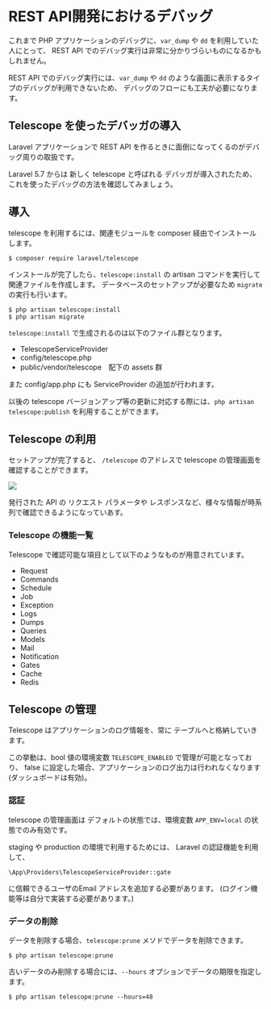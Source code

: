 ---
---

# REST API開発におけるデバッグ

これまで PHP アプリケーションのデバッグに、`var_dump` や `dd` を利用していた人にとって、
REST API でのデバッグ実行は非常に分かりづらいものになるかもしれません。

REST API でのデバッグ実行には、`var_dump` や `dd` のような画面に表示するタイプのデバッグが利用できないため、
デバッグのフローにも工夫が必要になります。


## Telescope を使ったデバッガの導入

Laravel アプリケーションで REST API を作るときに面倒になってくるのがデバッグ周りの取扱です。

Laravel 5.7 からは 新しく telescope と呼ばれる デバッガが導入されたため、これを使ったデバッグの方法を確認してみましょう。


## 導入

telescope を利用するには、関連モジュールを composer 経由でインストールします。

```
$ composer require laravel/telescope
```

インストールが完了したら、`telescope:install` の artisan コマンドを実行して関連ファイルを作成します。 
データベースのセットアップが必要なため `migrate` の実行も行います。

```
$ php artisan telescope:install
$ php artisan migrate
```

`telescope:install` で生成されるのは以下のファイル群となります。

- TelescopeServiceProvider
- config/telescope.php 
- public/vendor/telescope　配下の assets 群

また config/app.php にも ServiceProvider の追加が行われます。

以後の telescope バージョンアップ等の更新に対応する際には、`php artisan telescope:publish` を利用することができます。

## Telescope の利用

セットアップが完了すると、 `/telescope` のアドレスで telescope の管理画面を確認することができます。

![](/images/9/telescope.png)

発行された API の リクエスト パラメータや レスポンスなど、様々な情報が時系列で確認できるようになっていあす。

### Telescope の機能一覧

Telescope で確認可能な項目として以下のようなものが用意されています。

- Request
- Commands
- Schedule
- Job
- Exception
- Logs
- Dumps
- Queries
- Models
- Mail
- Notification
- Gates
- Cache
- Redis


## Telescope の管理

Telescope はアプリケーションのログ情報を、常に テーブルへと格納していきます。

この挙動は、bool 値の環境変数 `TELESCOPE_ENABLED` で管理が可能となっており、
false に設定した場合、アプリケーションのログ出力は行われなくなります(ダッシュボードは有効)。

### 認証

telescope の管理画面は デフォルトの状態では、環境変数 `APP_ENV=local` の状態でのみ有効です。

staging や production の環境で利用するためには、
Laravel の認証機能を利用して、

`\App\Providers\TelescopeServiceProvider::gate`

に信頼できるユーザのEmail アドレスを追加する必要があります。
(ログイン機能等は自分で実装する必要があります。)

### データの削除

データを削除する場合、`telescope:prune` メソドでデータを削除できます。

```
$ php artisan telescope:prune
```

古いデータのみ削除する場合には、`--hours` オプションでデータの期限を指定します。

```
$ php artisan telescope:prune --hours=48
```
